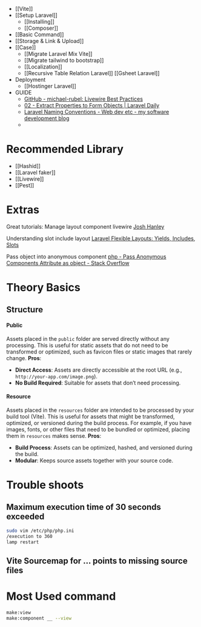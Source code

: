- [[Vite]]
- [[Setup Laravel]]
	- [[Installing]]
	- [[Composer]]
- [[Basic Command]]
- [[Storage & Link & Upload]]
- [[Case]]
	- [[Migrate Laravel Mix Vite]]
	- [[Migrate tailwind to bootstrap]]
	- [[Localization]]
	- [[Recursive Table Relation Laravel]]
	  [[Gsheet Laravel]]
- Deployment
	- [[Hostinger Laravel]]
- GUIDE
	- [GitHub - michael-rubel: Livewire Best Practices](https://github.com/michael-rubel/livewire-best-practices?tab=readme-ov-file)
	- [02 - Extract Properties to Form Objects | Laravel Daily](https://laraveldaily.com/lesson/livewire-3/extract-properties-to-form-objects)
	- [Laravel Naming Conventions - Web dev etc - my software development blog](https://webdevetc.com/blog/laravel-naming-conventions/)
	- 



# Recommended Library
- [[Hashid]]
- [[Laravel faker]]
- [[Livewire]]
- [[Pest]]

# Extras
Great tutorials:
Manage layout component livewire
[Josh Hanley](https://joshhanley.com.au/articles/how-to-structure-your-layout-file-for-livewire)

Understanding slot include layout
[Laravel Flexible Layouts: Yields, Includes, Slots](https://dcblog.dev/creating-flexible-layouts-in-laravel-with-yields-includes-and-slots)

Pass object into anonymous component
[php - Pass Anonymous Components Attribute as object - Stack Overflow](https://stackoverflow.com/questions/69274581/pass-anonymous-components-attribute-as-object)



# Theory Basics
## Structure
#### Public
Assets placed in the `public` folder are served directly without any processing. This is useful for static assets that do not need to be transformed or optimized, such as favicon files or static images that rarely change.
**Pros**:
- **Direct Access**: Assets are directly accessible at the root URL (e.g., `http://your-app.com/image.png`).
- **No Build Required**: Suitable for assets that don’t need processing.
#### Resource
Assets placed in the `resources` folder are intended to be processed by your build tool (Vite). This is useful for assets that might be transformed, optimized, or versioned during the build process. For example, if you have images, fonts, or other files that need to be bundled or optimized, placing them in `resources` makes sense.
**Pros**:
- **Build Process**: Assets can be optimized, hashed, and versioned during the build.
- **Modular**: Keeps source assets together with your source code.


# Trouble shoots
## Maximum execution time of 30 seconds exceeded
```sh
sudo vim /etc/php/php.ini
/execution to 360
lamp restart
```

## Vite Sourcemap for ... points to missing source files



# Most Used command
```sh
make:view
make:component __ --view
```